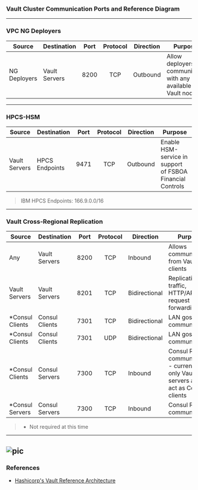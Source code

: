 ### Vault Cluster Communication Ports and Reference Diagram  
---
### VPC NG Deployers
Source | Destination | Port | Protocol | Direction | Purpose
--- | --- | :---: | :---: | --- | ---
NG Deployers | Vault Servers | 8200 | TCP | Outbound | Allow deployers to communicate with any available Vault node

---

### HPCS-HSM
Source | Destination | Port | Protocol | Direction | Purpose
--- | --- | :---: | :---: | --- | ---
Vault Servers | HPCS Endpoints | 9471 | TCP | Outbound | Enable HSM-service in support of FSBOA Financial Controls    

> IBM HPCS Endpoints: 166.9.0.0/16

---
### Vault Cross-Regional Replication
Source | Destination | Port | Protocol | Direction | Purpose
--- | --- | :---: | :---: | --- | ---
Any | Vault Servers | 8200 | TCP | Inbound | Allows communication from Vault clients
Vault Servers | Vault Servers | 8201 | TCP | Bidirectional | Replication traffic, HTTP/API request forwarding
*Consul Clients | Consul Clients | 7301 | TCP | Bidirectional | LAN gossip communication
*Consul Clients | Consul Clients | 7301 | UDP | Bidirectional | LAN gossip communication
*Consul Clients | Consul Servers | 7300 | TCP | Inbound | Consul RPC communication - currently only Vault servers also act as Consul clients
*Consul Servers | Consul Servers | 7300 | TCP | Inbound | Consul RPC communication
> * Not required at this time
---
![pic](https://www.datocms-assets.com/2885/1522735223-image_1.png?fm=png)
---
### References
* [Hashicorp's Vault Reference Architecture](https://learn.hashicorp.com/vault/operations/ops-reference-architecture#network-connectivity-details)